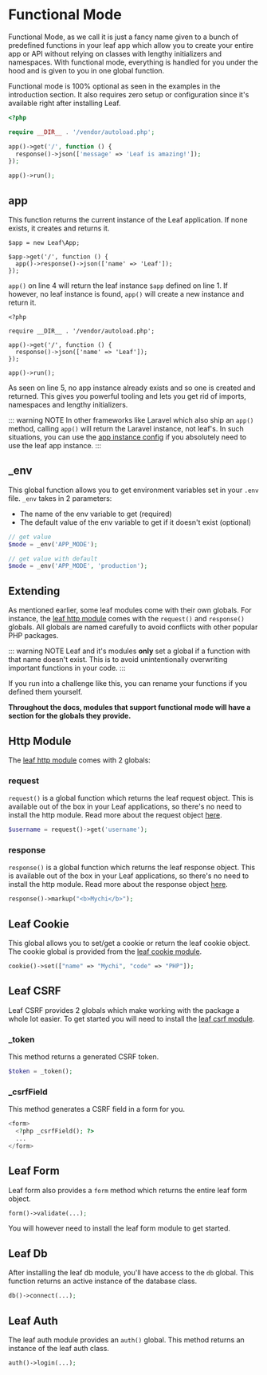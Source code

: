 # Functional Mode
<!-- <Badge text="new" /> -->

<script setup>
import VideoDocs from '/@theme/components/VideoDocs.vue'
</script>

<!-- <VideoDocs
  subject="Watch the functional mode guide on youtube"
  description="Learn about leaf 3's new functional mode."
  link="https://www.youtube.com/embed/BTcUgeOZLyM"
/> -->

Functional Mode, as we call it is just a fancy name given to a bunch of predefined functions in your leaf app which allow you to create your entire app or API without relying on classes with lengthy initializers and namespaces. With functional mode, everything is handled for you under the hood and is given to you in one global function.

Functional mode is 100% optional as seen in the examples in the introduction section. It also requires zero setup or configuration since it's available right after installing Leaf.

```php
<?php

require __DIR__ . '/vendor/autoload.php';

app()->get('/', function () {
  response()->json(['message' => 'Leaf is amazing!']);
});

app()->run();
```

## app

This function returns the current instance of the Leaf application. If none exists, it creates and returns it.

```php{4}
$app = new Leaf\App;

$app->get('/', function () {
  app()->response()->json(['name' => 'Leaf']);
});
```

`app()` on line 4 will return the leaf instance `$app` defined on line 1. If however, no leaf instance is found, `app()` will create a new instance and return it.

```php{5}
<?php

require __DIR__ . '/vendor/autoload.php';

app()->get('/', function () {
  response()->json(['name' => 'Leaf']);
});

app()->run();
```

As seen on line 5, no app instance already exists and so one is created and returned. This gives you powerful tooling and lets you get rid of imports, namespaces and lengthy initializers.

::: warning NOTE
In other frameworks like Laravel which also ship an `app()` method, calling `app()` will return the Laravel instance, not leaf's. In such situations, you can use the [app instance config](/docs/config/nsm#config-app-instance) if you absolutely need to use the leaf app instance.
:::

## _env

This global function allows you to get environment variables set in your `.env` file. `_env` takes in 2 parameters:

- The name of the env variable to get (required)
- The default value of the env variable to get if it doesn't exist (optional)

```php
// get value
$mode = _env('APP_MODE');

// get value with default
$mode = _env('APP_MODE', 'production');
```

## Extending

As mentioned earlier, some leaf modules come with their own globals. For instance, the [leaf http module](/modules/http/v/2/) comes with the `request()` and `response()` globals. All globals are named carefully to avoid conflicts with other popular PHP packages.

::: warning NOTE
Leaf and it's modules **only** set a global if a function with that name doesn't exist. This is to avoid unintentionally overwriting important functions in your code.
:::

If you run into a challenge like this, you can rename your functions if you defined them yourself.

**Throughout the docs, modules that support functional mode will have a section for the globals they provide.**

## Http Module

The [leaf http module](/modules/http/v/2/) comes with 2 globals:

### request

`request()` is a global function which returns the leaf request object. This is available out of the box in your Leaf applications, so there's no need to install the http module. Read more about the request object [here](/modules/http/v/2/request).

```php
$username = request()->get('username');
```

### response

`response()` is a global function which returns the leaf response object. This is available out of the box in your Leaf applications, so there's no need to install the http module. Read more about the response object [here](/modules/http/v/2/response).

```php
response()->markup("<b>Mychi</b>");
```

## Leaf Cookie

This global allows you to set/get a cookie or return the leaf cookie object. The cookie global is provided from the [leaf cookie module](/modules/cookies/).

```php
cookie()->set(["name" => "Mychi", "code" => "PHP"]);
```

## Leaf CSRF

Leaf CSRF provides 2 globals which make working with the package a whole lot easier. To get started you will need to install the [leaf csrf module](/modules/anchor/csrf/).

### _token

This method returns a generated CSRF token.

```php
$token = _token();
```

### _csrfField

This method generates a CSRF field in a form for you.

```php
<form>
  <?php _csrfField(); ?>
  ...
</form>
```

## Leaf Form

Leaf form also provides a `form` method which returns the entire leaf form object.

```php
form()->validate(...);
```

You will however need to install the leaf form module to get started.

## Leaf Db

After installing the leaf db module, you'll have access to the `db` global. This function returns an active instance of the database class.

```php
db()->connect(...);
```

## Leaf Auth

The leaf auth module provides an `auth()` global. This method returns an instance of the leaf auth class.

```php
auth()->login(...);
```
